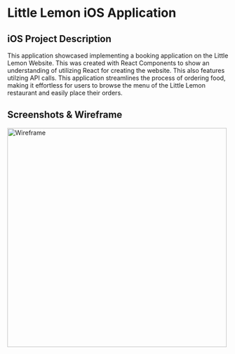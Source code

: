 # Little Lemon iOS Application

## iOS Project Description

This application showcased implementing a booking application on the Little Lemon Website. This was created with React Components to show an understanding of utilizing React for creating the website. This also features utilzing API calls. This application streamlines the process of ordering food, making it effortless for users to browse the menu of the Little Lemon restaurant and easily place their orders.

## Screenshots & Wireframe

<img width="500" alt="Wireframe" src='ScreenShots/wireframe.png'>


